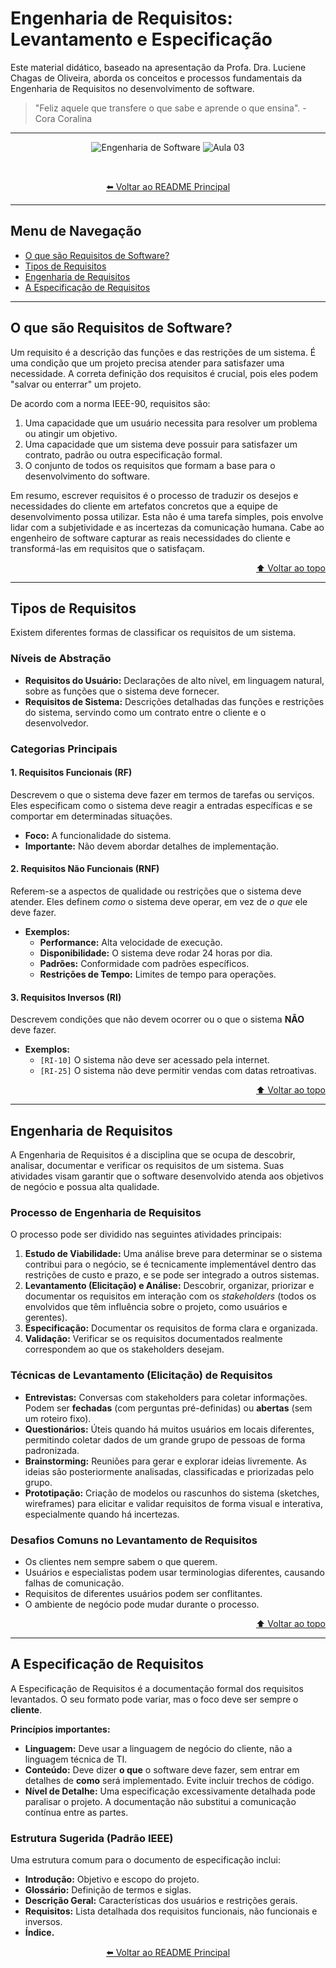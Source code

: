 # Engenharia de Requisitos: Levantamento e Especificação

Este material didático, baseado na apresentação da Profa. Dra. Luciene Chagas de Oliveira, aborda os conceitos e processos fundamentais da Engenharia de Requisitos no desenvolvimento de software.

> "Feliz aquele que transfere o que sabe e aprende o que ensina". - Cora Coralina

---

<div align="center">

![Engenharia de Software](https://img.shields.io/badge/Engenharia%20de%20Software-Requisitos-0078D4?style=for-the-badge&logo=azuredevops)
![Aula 03](https://img.shields.io/badge/Aula-03-blue?style=for-the-badge)

<br />

[⬅️ Voltar ao README Principal](../../README.md)

</div>

---

## Menu de Navegação

- [O que são Requisitos de Software?](#o-que-são-requisitos-de-software)
- [Tipos de Requisitos](#tipos-de-requisitos)
- [Engenharia de Requisitos](#engenharia-de-requisitos)
- [A Especificação de Requisitos](#a-especificação-de-requisitos)

---

## O que são Requisitos de Software?

Um requisito é a descrição das funções e das restrições de um sistema. É uma condição que um projeto precisa atender para satisfazer uma necessidade. A correta definição dos requisitos é crucial, pois eles podem "salvar ou enterrar" um projeto.

De acordo com a norma IEEE-90, requisitos são:

1.  Uma capacidade que um usuário necessita para resolver um problema ou atingir um objetivo.
2.  Uma capacidade que um sistema deve possuir para satisfazer um contrato, padrão ou outra especificação formal.
3.  O conjunto de todos os requisitos que formam a base para o desenvolvimento do software.

Em resumo, escrever requisitos é o processo de traduzir os desejos e necessidades do cliente em artefatos concretos que a equipe de desenvolvimento possa utilizar. Esta não é uma tarefa simples, pois envolve lidar com a subjetividade e as incertezas da comunicação humana. Cabe ao engenheiro de software capturar as reais necessidades do cliente e transformá-las em requisitos que o satisfaçam.

<div align="right">

[⬆️ Voltar ao topo](#menu-de-navegação)

</div>

---

## Tipos de Requisitos

Existem diferentes formas de classificar os requisitos de um sistema.

### Níveis de Abstração

- **Requisitos do Usuário:** Declarações de alto nível, em linguagem natural, sobre as funções que o sistema deve fornecer.
- **Requisitos de Sistema:** Descrições detalhadas das funções e restrições do sistema, servindo como um contrato entre o cliente e o desenvolvedor.

### Categorias Principais

#### 1. Requisitos Funcionais (RF)

Descrevem o que o sistema deve fazer em termos de tarefas ou serviços. Eles especificam como o sistema deve reagir a entradas específicas e se comportar em determinadas situações.

- **Foco:** A funcionalidade do sistema.
- **Importante:** Não devem abordar detalhes de implementação.

#### 2. Requisitos Não Funcionais (RNF)

Referem-se a aspectos de qualidade ou restrições que o sistema deve atender. Eles definem _como_ o sistema deve operar, em vez de _o que_ ele deve fazer.

- **Exemplos:**
  - **Performance:** Alta velocidade de execução.
  - **Disponibilidade:** O sistema deve rodar 24 horas por dia.
  - **Padrões:** Conformidade com padrões específicos.
  - **Restrições de Tempo:** Limites de tempo para operações.

#### 3. Requisitos Inversos (RI)

Descrevem condições que não devem ocorrer ou o que o sistema **NÃO** deve fazer.

- **Exemplos:**
  - `[RI-10]` O sistema não deve ser acessado pela internet.
  - `[RI-25]` O sistema não deve permitir vendas com datas retroativas.

<div align="right">

[⬆️ Voltar ao topo](#menu-de-navegação)

</div>

---

## Engenharia de Requisitos

A Engenharia de Requisitos é a disciplina que se ocupa de descobrir, analisar, documentar e verificar os requisitos de um sistema. Suas atividades visam garantir que o software desenvolvido atenda aos objetivos de negócio e possua alta qualidade.

### Processo de Engenharia de Requisitos

O processo pode ser dividido nas seguintes atividades principais:

1.  **Estudo de Viabilidade:** Uma análise breve para determinar se o sistema contribui para o negócio, se é tecnicamente implementável dentro das restrições de custo e prazo, e se pode ser integrado a outros sistemas.
2.  **Levantamento (Elicitação) e Análise:** Descobrir, organizar, priorizar e documentar os requisitos em interação com os _stakeholders_ (todos os envolvidos que têm influência sobre o projeto, como usuários e gerentes).
3.  **Especificação:** Documentar os requisitos de forma clara e organizada.
4.  **Validação:** Verificar se os requisitos documentados realmente correspondem ao que os stakeholders desejam.

### Técnicas de Levantamento (Elicitação) de Requisitos

- **Entrevistas:** Conversas com stakeholders para coletar informações. Podem ser **fechadas** (com perguntas pré-definidas) ou **abertas** (sem um roteiro fixo).
- **Questionários:** Úteis quando há muitos usuários em locais diferentes, permitindo coletar dados de um grande grupo de pessoas de forma padronizada.
- **Brainstorming:** Reuniões para gerar e explorar ideias livremente. As ideias são posteriormente analisadas, classificadas e priorizadas pelo grupo.
- **Prototipação:** Criação de modelos ou rascunhos do sistema (sketches, wireframes) para elicitar e validar requisitos de forma visual e interativa, especialmente quando há incertezas.

### Desafios Comuns no Levantamento de Requisitos

- Os clientes nem sempre sabem o que querem.
- Usuários e especialistas podem usar terminologias diferentes, causando falhas de comunicação.
- Requisitos de diferentes usuários podem ser conflitantes.
- O ambiente de negócio pode mudar durante o processo.

<div align="right">

[⬆️ Voltar ao topo](#menu-de-navegação)

</div>

---

## A Especificação de Requisitos

A Especificação de Requisitos é a documentação formal dos requisitos levantados. O seu formato pode variar, mas o foco deve ser sempre o **cliente**.

**Princípios importantes:**

- **Linguagem:** Deve usar a linguagem de negócio do cliente, não a linguagem técnica de TI.
- **Conteúdo:** Deve dizer **o que** o software deve fazer, sem entrar em detalhes de **como** será implementado. Evite incluir trechos de código.
- **Nível de Detalhe:** Uma especificação excessivamente detalhada pode paralisar o projeto. A documentação não substitui a comunicação contínua entre as partes.

### Estrutura Sugerida (Padrão IEEE)

Uma estrutura comum para o documento de especificação inclui:

- **Introdução:** Objetivo e escopo do projeto.
- **Glossário:** Definição de termos e siglas.
- **Descrição Geral:** Características dos usuários e restrições gerais.
- **Requisitos:** Lista detalhada dos requisitos funcionais, não funcionais e inversos.
- **Índice.**

<div align="center">

[⬅️ Voltar ao README Principal](../../README.md)

</div>
